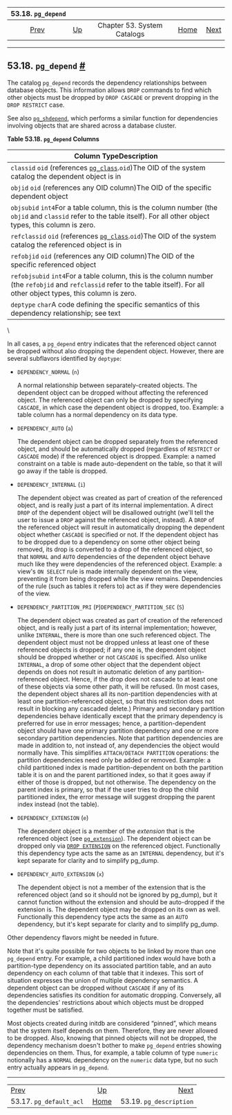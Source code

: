 <!--?xml version="1.0" encoding="UTF-8" standalone="no"?-->

|                      53.18. `pg_depend`                      |                                                   |                             |                                                       |                                                              |
| :----------------------------------------------------------: | :------------------------------------------------ | :-------------------------: | ----------------------------------------------------: | -----------------------------------------------------------: |
| [Prev](catalog-pg-default-acl.html "53.17. pg_default_acl")  | [Up](catalogs.html "Chapter 53. System Catalogs") | Chapter 53. System Catalogs | [Home](index.html "PostgreSQL 17devel Documentation") |  [Next](catalog-pg-description.html "53.19. pg_description") |

***

## 53.18. `pg_depend` [#](#CATALOG-PG-DEPEND)

[]()

The catalog `pg_depend` records the dependency relationships between database objects. This information allows `DROP` commands to find which other objects must be dropped by `DROP CASCADE` or prevent dropping in the `DROP RESTRICT` case.

See also [`pg_shdepend`](catalog-pg-shdepend.html "53.48. pg_shdepend"), which performs a similar function for dependencies involving objects that are shared across a database cluster.

**Table 53.18. `pg_depend` Columns**

| Column TypeDescription                                                                                                                                                          |
| ------------------------------------------------------------------------------------------------------------------------------------------------------------------------------- |
| `classid` `oid` (references [`pg_class`](catalog-pg-class.html "53.11. pg_class").`oid`)The OID of the system catalog the dependent object is in                                |
| `objid` `oid` (references any OID column)The OID of the specific dependent object                                                                                               |
| `objsubid` `int4`For a table column, this is the column number (the `objid` and `classid` refer to the table itself). For all other object types, this column is zero.          |
| `refclassid` `oid` (references [`pg_class`](catalog-pg-class.html "53.11. pg_class").`oid`)The OID of the system catalog the referenced object is in                            |
| `refobjid` `oid` (references any OID column)The OID of the specific referenced object                                                                                           |
| `refobjsubid` `int4`For a table column, this is the column number (the `refobjid` and `refclassid` refer to the table itself). For all other object types, this column is zero. |
| `deptype` `char`A code defining the specific semantics of this dependency relationship; see text                                                                                |

\


In all cases, a `pg_depend` entry indicates that the referenced object cannot be dropped without also dropping the dependent object. However, there are several subflavors identified by `deptype`:

*   `DEPENDENCY_NORMAL` (`n`)

    A normal relationship between separately-created objects. The dependent object can be dropped without affecting the referenced object. The referenced object can only be dropped by specifying `CASCADE`, in which case the dependent object is dropped, too. Example: a table column has a normal dependency on its data type.

*   `DEPENDENCY_AUTO` (`a`)

    The dependent object can be dropped separately from the referenced object, and should be automatically dropped (regardless of `RESTRICT` or `CASCADE` mode) if the referenced object is dropped. Example: a named constraint on a table is made auto-dependent on the table, so that it will go away if the table is dropped.

*   `DEPENDENCY_INTERNAL` (`i`)

    The dependent object was created as part of creation of the referenced object, and is really just a part of its internal implementation. A direct `DROP` of the dependent object will be disallowed outright (we'll tell the user to issue a `DROP` against the referenced object, instead). A `DROP` of the referenced object will result in automatically dropping the dependent object whether `CASCADE` is specified or not. If the dependent object has to be dropped due to a dependency on some other object being removed, its drop is converted to a drop of the referenced object, so that `NORMAL` and `AUTO` dependencies of the dependent object behave much like they were dependencies of the referenced object. Example: a view's `ON SELECT` rule is made internally dependent on the view, preventing it from being dropped while the view remains. Dependencies of the rule (such as tables it refers to) act as if they were dependencies of the view.

*   `DEPENDENCY_PARTITION_PRI` (`P`)`DEPENDENCY_PARTITION_SEC` (`S`)

    The dependent object was created as part of creation of the referenced object, and is really just a part of its internal implementation; however, unlike `INTERNAL`, there is more than one such referenced object. The dependent object must not be dropped unless at least one of these referenced objects is dropped; if any one is, the dependent object should be dropped whether or not `CASCADE` is specified. Also unlike `INTERNAL`, a drop of some other object that the dependent object depends on does not result in automatic deletion of any partition-referenced object. Hence, if the drop does not cascade to at least one of these objects via some other path, it will be refused. (In most cases, the dependent object shares all its non-partition dependencies with at least one partition-referenced object, so that this restriction does not result in blocking any cascaded delete.) Primary and secondary partition dependencies behave identically except that the primary dependency is preferred for use in error messages; hence, a partition-dependent object should have one primary partition dependency and one or more secondary partition dependencies. Note that partition dependencies are made in addition to, not instead of, any dependencies the object would normally have. This simplifies `ATTACH/DETACH PARTITION` operations: the partition dependencies need only be added or removed. Example: a child partitioned index is made partition-dependent on both the partition table it is on and the parent partitioned index, so that it goes away if either of those is dropped, but not otherwise. The dependency on the parent index is primary, so that if the user tries to drop the child partitioned index, the error message will suggest dropping the parent index instead (not the table).

*   `DEPENDENCY_EXTENSION` (`e`)

    The dependent object is a member of the *extension* that is the referenced object (see [`pg_extension`](catalog-pg-extension.html "53.22. pg_extension")). The dependent object can be dropped only via [`DROP EXTENSION`](sql-dropextension.html "DROP EXTENSION") on the referenced object. Functionally this dependency type acts the same as an `INTERNAL` dependency, but it's kept separate for clarity and to simplify pg\_dump.

*   `DEPENDENCY_AUTO_EXTENSION` (`x`)

    The dependent object is not a member of the extension that is the referenced object (and so it should not be ignored by pg\_dump), but it cannot function without the extension and should be auto-dropped if the extension is. The dependent object may be dropped on its own as well. Functionally this dependency type acts the same as an `AUTO` dependency, but it's kept separate for clarity and to simplify pg\_dump.

Other dependency flavors might be needed in future.

Note that it's quite possible for two objects to be linked by more than one `pg_depend` entry. For example, a child partitioned index would have both a partition-type dependency on its associated partition table, and an auto dependency on each column of that table that it indexes. This sort of situation expresses the union of multiple dependency semantics. A dependent object can be dropped without `CASCADE` if any of its dependencies satisfies its condition for automatic dropping. Conversely, all the dependencies' restrictions about which objects must be dropped together must be satisfied.

Most objects created during initdb are considered “pinned”, which means that the system itself depends on them. Therefore, they are never allowed to be dropped. Also, knowing that pinned objects will not be dropped, the dependency mechanism doesn't bother to make `pg_depend` entries showing dependencies on them. Thus, for example, a table column of type `numeric` notionally has a `NORMAL` dependency on the `numeric` data type, but no such entry actually appears in `pg_depend`.

***

|                                                              |                                                       |                                                              |
| :----------------------------------------------------------- | :---------------------------------------------------: | -----------------------------------------------------------: |
| [Prev](catalog-pg-default-acl.html "53.17. pg_default_acl")  |   [Up](catalogs.html "Chapter 53. System Catalogs")   |  [Next](catalog-pg-description.html "53.19. pg_description") |
| 53.17. `pg_default_acl`                                      | [Home](index.html "PostgreSQL 17devel Documentation") |                                      53.19. `pg_description` |

